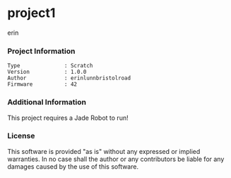 project1
================

erin

### Project Information
```
Type              : Scratch
Version           : 1.0.0
Author            : erinlunnbristolroad
Firmware          : 42
```

### Additional Information
This project requires a Jade Robot to run!

### License
This software is provided "as is" without any expressed or implied warranties.  In no case shall the author or any contributors be liable for any damages caused by the use of this software.

